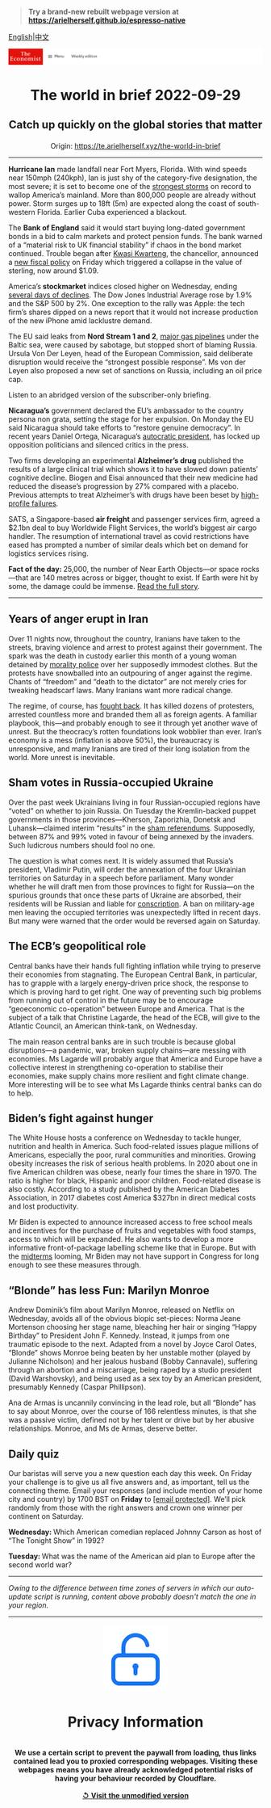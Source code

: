 > **Try a brand-new rebuilt webpage version at https://arielherself.github.io/espresso-native**

[English](https://github.com/arielherself/espresso/blob/main/README.md)|[中文](https://github-com.translate.goog/arielherself/espresso/blob/main/README.md?_x_tr_sl=en&_x_tr_tl=zh-CN&_x_tr_hl=zh-CN&_x_tr_pto=wapp)



![The Economist](menubar.png)

# <p align="center">The world in brief 2022-09-29</p>

## <p align="center">Catch up quickly on the global stories that matter</p>

<p align="center">Origin: <a href="https://te.arielherself.xyz/the-world-in-brief">https://te.arielherself.xyz/the-world-in-brief</a><hr>

<strong>Hurricane Ian</strong> made landfall near Fort Myers, Florida. With wind speeds near 150mph (240kph), Ian is just shy of the category-five designation, the most severe; it is set to become one of the [strongest storms](https://te.arielherself.xyz/the-economist-explains/2022/06/01/why-this-atlantic-hurricane-season-is-predicted-to-be-unusually-stormy) on record to wallop America’s mainland. More than 800,000 people are already without power. Storm surges up to 18ft (5m) are expected along the coast of south-western Florida. Earlier Cuba experienced a blackout.

The <strong>Bank of England</strong> said it would start buying long-dated government bonds in a bid to calm markets and protect pension funds. The bank warned of a “material risk to UK financial stability” if chaos in the bond market continued. Trouble began after [Kwasi Kwarteng](https://te.arielherself.xyz/britain/2022/09/27/the-fallout-from-kwasi-kwartengs-mini-budget-continues), the chancellor, announced a [new fiscal policy](https://te.arielherself.xyz/britain/2022/09/23/britains-chancellor-offers-up-a-reckless-budget-fiscally-and-politically) on Friday which triggered a collapse in the value of sterling, now around $1.09.

America’s<strong> stockmarket</strong> indices closed higher on Wednesday, ending [several days of declines](https://te.arielherself.xyz/finance-and-economics/2022/09/26/financial-markets-enter-a-dangerous-new-phase). The Dow Jones Industrial Average rose by 1.9% and the S&amp;P 500 by 2%. One exception to the rally was Apple: the tech firm’s shares dipped on a news report that it would not increase production of the new iPhone amid lacklustre demand.

The EU said leaks from <strong>Nord Stream 1 and 2</strong>, [major gas pipelines](https://te.arielherself.xyz/europe/2022/02/22/the-west-imposes-swift-sanctions-on-russia-can-they-stop-a-war) under the Baltic sea, were caused by sabotage, but stopped short of blaming Russia. Ursula Von Der Leyen, head of the European Commission, said deliberate disruption would receive the “strongest possible response”. Ms von der Leyen also proposed a new set of sanctions on Russia, including an oil price cap.

Listen to an abridged version of the subscriber-only briefing.

<strong>Nicaragua’s</strong> government declared the EU’s ambassador to the country persona non grata, setting the stage for her expulsion. On Monday the EU said Nicaragua should take efforts to “restore genuine democracy”. In recent years Daniel Ortega, Nicaragua’s [autocratic president](https://te.arielherself.xyz/the-americas/2021/06/26/daniel-ortega-tears-up-all-pretence-of-democracy-in-nicaragua), has locked up opposition politicians and silenced critics in the press.

Two firms developing an experimental <strong>Alzheimer’s drug</strong> published the results of a large clinical trial which shows it to have slowed down patients’ cognitive decline. Biogen and Eisai announced that their new medicine had reduced the disease’s progression by 27% compared with a placebo. Previous attempts to treat Alzheimer’s with drugs have been beset by [high-profile failures](https://te.arielherself.xyz/science-and-technology/2022/07/23/critical-research-on-the-causes-of-alzheimers-may-have-been-falsified). 

SATS, a Singapore-based <strong>air freight</strong> and passenger services firm, agreed a $2.1bn deal to buy Worldwide Flight Services, the world’s biggest air cargo handler. The resumption of international travel as covid restrictions have eased has prompted a number of similar deals which bet on demand for logistics services rising.

<strong>Fact of the day: </strong>25,000, the number of Near Earth Objects—or space rocks—that are 140 metres across or bigger, thought to exist. If Earth were hit by some, the damage could be immense. [Read the full story](https://te.arielherself.xyz/science-and-technology/2022/09/27/a-suicide-mission-to-an-asteroid-tests-a-way-of-defending-earth).

----------

## Years of anger erupt in Iran

Over 11 nights now, throughout the country, Iranians have taken to the streets, braving violence and arrest to protest against their government. The spark was the death in custody earlier this month of a young woman detained by [morality police](https://te.arielherself.xyz/the-economist-explains/2022/09/26/who-are-irans-hated-morality-police) over her supposedly immodest clothes. But the protests have snowballed into an outpouring of anger against the regime. Chants of “freedom” and “death to the dictator” are not merely cries for tweaking headscarf laws. Many Iranians want more radical change.

The regime, of course, has [fought back](https://te.arielherself.xyz/middle-east-and-africa/2022/09/26/irans-rebellion-spreads-despite-lethal-repression). It has killed dozens of protesters, arrested countless more and branded them all as foreign agents. A familiar playbook, this—and probably enough to see it through yet another wave of unrest. But the theocracy’s rotten foundations look wobblier than ever. Iran’s economy is a mess (inflation is above 50%), the bureaucracy is unresponsive, and many Iranians are tired of their long isolation from the world. More unrest is inevitable.

## Sham votes in Russia-occupied Ukraine

Over the past week Ukrainians living in four Russian-occupied regions have “voted” on whether to join Russia. On Tuesday the Kremlin-backed puppet governments in those provinces—Kherson, Zaporizhia, Donetsk and Luhansk—claimed interim “results” in the [sham referendums](https://te.arielherself.xyz/europe/2022/09/27/in-fake-referendums-occupied-parts-of-ukraine-vote-to-join-russia). Supposedly, between 87% and 99% voted in favour of being annexed by the invaders. Such ludicrous numbers should fool no one.

The question is what comes next. It is widely assumed that Russia’s president, Vladimir Putin, will order the annexation of the four Ukrainian territories on Saturday in a speech before parliament. Many wonder whether he will draft men from those provinces to fight for Russia—on the spurious grounds that once these parts of Ukraine are absorbed, their residents will be Russian and liable for [conscription](https://te.arielherself.xyz/the-economist-explains/2022/09/24/how-russia-is-conscripting-men-to-fight-in-ukraine). A ban on military-age men leaving the occupied territories was unexpectedly lifted in recent days. But many were warned that the order would be reversed again on Saturday.

## The ECB’s geopolitical role

Central banks have their hands full fighting inflation while trying to preserve their economies from stagnating. The European Central Bank, in particular, has to grapple with a largely energy-driven price shock, the response to which is proving hard to get right. One way of preventing such big problems from running out of control in the future may be to encourage “geoeconomic co-operation” between Europe and America. That is the subject of a talk that Christine Lagarde, the head of the ECB, will give to the Atlantic Council, an American think-tank, on Wednesday. 

The main reason central banks are in such trouble is because global disruptions—a pandemic, war, broken supply chains—are messing with economies. Ms Lagarde will probably argue that America and Europe have a collective interest in strengthening co-operation to stabilise their economies, make supply chains more resilient and fight climate change. More interesting will be to see what Ms Lagarde thinks central banks can do to help. 

## Biden’s fight against hunger

The White House hosts a conference on Wednesday to tackle hunger, nutrition and health in America. Such food-related issues plague millions of Americans, especially the poor, rural communities and minorities. Growing obesity increases the risk of serious health problems. In 2020 about one in five American children was obese, nearly four times the share in 1970. The ratio is higher for black, Hispanic and poor children. Food-related disease is also costly. According to a study published by the American Diabetes Association, in 2017 diabetes cost America $327bn in direct medical costs and lost productivity. 

Mr Biden is expected to announce increased access to free school meals and incentives for the purchase of fruits and vegetables with food stamps, access to which will be expanded. He also wants to develop a more informative front-of-package labelling scheme like that in Europe. But with the [midterms](https://te.arielherself.xyz/interactive/us-midterms-2022/forecast/senate) looming, Mr Biden may not have support in Congress for long enough to see these measures through.

## “Blonde” has less Fun: Marilyn Monroe

Andrew Dominik’s film about Marilyn Monroe, released on Netflix on Wednesday, avoids all of the obvious biopic set-pieces: Norma Jeane Mortenson choosing her stage name, bleaching her hair or singing “Happy Birthday” to President John F. Kennedy. Instead, it jumps from one traumatic episode to the next. Adapted from a novel by Joyce Carol Oates, “Blonde” shows Monroe being beaten by her unstable mother (played by Julianne Nicholson) and her jealous husband (Bobby Cannavale), suffering through an abortion and a miscarriage, being raped by a studio president (David Warshovsky), and being used as a sex toy by an American president, presumably Kennedy (Caspar Phillipson).

Ana de Armas is uncannily convincing in the lead role, but all “Blonde” has to say about Monroe, over the course of 166 relentless minutes, is that she was a passive victim, defined not by her talent or drive but by her abusive relationships. Monroe, and Ms de Armas, deserve better.

## Daily quiz

Our baristas will serve you a new question each day this week. On Friday your challenge is to give us all five answers and, as important, tell us the connecting theme. Email your responses (and include mention of your home city and country) by 1700 BST on <strong>Friday</strong> to [<span class="__cf_email__" data-cfemail="5a0b2f33201f292a283f2929351a3f393534353733292e74393537">[email&#160;protected]</span>](https://mail.google.com/mail/?view=cm&amp;fs=1&amp;tf=1&amp;to=QuizEspresso@te.arielherself.xyz). We’ll pick randomly from those with the right answers and crown one winner per continent on Saturday.

<strong>Wednesday: </strong>Which American comedian replaced Johnny Carson as host of “The Tonight Show” in 1992?

<strong>Tuesday: </strong>What was the name of the American aid plan to Europe after the second world war?

----------

*Owing to the difference between time zones of servers in which our auto-update script is running, content above probably doesn't match the one in your region.*

|<br><div align="center"><img src="unlock.png" /><h1>Privacy Information</h1></div></br>We use a certain script to prevent the paywall from loading, thus links contained lead you to proxied corresponding webpages. Visiting these webpages means you have already acknowledged potential risks of having your behaviour recorded by Cloudflare.<br><br>[&#x21BA; Visit the unmodified version](README.raw.md)<br><br>|
|-----|
